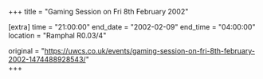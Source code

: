 +++
title = "Gaming Session on Fri 8th February 2002"

[extra]
time = "21:00:00"
end_date = "2002-02-09"
end_time = "04:00:00"
location = "Ramphal R0.03/4"

original = "https://uwcs.co.uk/events/gaming-session-on-fri-8th-february-2002-1474488928543/"    
+++



